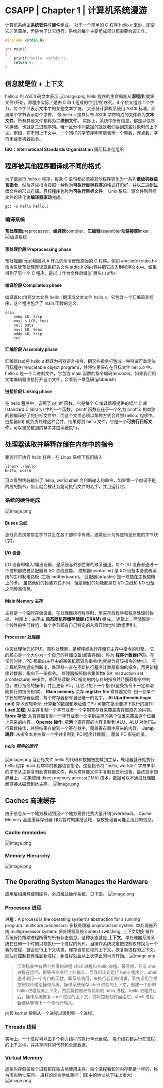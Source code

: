 # CSAPP | Chapter 1 | 计算机系统漫游

计算机系统由**系统软件**与**硬件**组成。
对于一个简单的 C 程序 hello.c 来说，即便它非常简单，但是为了让它运行，系统的每个主要组成部分都需要协调工作。

```c
#include <stdio.h>

int main()
{
	printf("hello, world\n");
	return 0;
}
```
## 信息就是位 + 上下文
hello.c 的 ASCII 码文本表示
![image.png](https://typora-birdy.oss-cn-guangzhou.aliyuncs.com/20240413105808.png)
hello 程序的生命周期从**源程序**(或源文件)开始，源程序实际上是由 0 和 1 组成的位(比特)序列。8 个位又组成 1 个字节。每个字节表示文本中的某些文本字符。
大部分计算机系统用 ASCII 标准，即用单个字节表示每个字符。
像 hello.c 这样只有 ASCII 字符构成的文件称为**文本文件**，所有其他文件都称为**二进制文件**。
实际上，系统中所有信息，都是以位序列存储，也就是二进制序列。唯一区分不同数据的就是我们读到这些对象时的上下文。例如，在不同上下文中，一个同样的字节序咧可能表示一个整数、浮点数、字符串或者机器指令。

**ISO：International Standards Organization** 国际标准化组织
## 程序被其他程序翻译成不同的格式
为了能运行 hello.c 程序，每条 C 语句都必须被其他程序转化为一系列**低级机器语言指令**，然后这些指令按照一种称为**可执行目标程序**的格式打包好，并以二进制磁盘文件的形式存储。目标程序也称为**可执行目标文件**。
Unix 系统，源文件到目标文件的转化由**编译器驱动**完成。
```shell
gcc -o hello hello.c
```
### 编译系统
**预处理器**preprocessor、**编译器**compiler、**汇编器**assembler和**链接器**linker：
![编译系统](https://typora-birdy.oss-cn-guangzhou.aliyuncs.com/20240414111155.png)
#### 预处理阶段 Preprocessing phase
预处理器(cpp)根据以 \# 开头的命令修改原始的 C 程序。例如 \#include<stdio.h> 命令告诉预处理器读取系统头文件 stdio.h 的内容并把它插入到程序文本中。结果得到了另一个 C 程序，是以 .i 作为文件后缀(扩展名) suffix.
#### 编译阶段 Compilation phase
编译器(cc1)将文本文件 hello.i 翻译成文本文件 hello.s，它包含一个汇编语言程序，这个程序包含了 main 函数的定义。
```assembly
main:
	subq $8, %rsp
	movl $.LC0, %edi
	call puts
	movl $0, %eax
	addq $8, %rsp
	ret
```
#### 汇编阶段 Assembly phase
汇编器(as)将 hello.s 翻译为机器语言指令，把这些指令打包成一种叫做可重定位目标程序(relocatable object program)，并将结果保存在目标文件 hello.o 中。hello.o 是一个二进制文件，它包含 main 函数的指令编码(encode)。如果我们用文本编辑器直接打开这个文件，会看到一堆乱码(gibberish)
#### 链接阶段 Linking phase
在 hello 程序中，调用了 printf 函数，它是每个 C 编译器都提供的标准 C 库(standard C library) 中的一个函数。 printf 函数存在于一个名为 printf.o 的单独的预编译好了的目标文件中，而这个文件必须以某种方式合并到 hello.o 程序中。链接器(ld) 就负责处理这种合并，结果得到 hello 文件，它是一个**可执行目标文件**，可以被加载到内存中并由系统执行。

## 处理器读取并解释存储在内存中的指令
要运行可执行 hello 程序，在 Linux 系统下我们输入
```shell
linux> ./hello
hello, world
```
可以看到终端输出了 hello, world
shell 会判断输入的命令，如果第一个单词不是内置的指令，那么就会被认为是可执行文件的名字，并且运行它。
### 系统的硬件组成
![image.png](https://typora-birdy.oss-cn-guangzhou.aliyuncs.com/20240414235737.png)
#### Buses 总线
总线负责携带信息字节并且在各个部件中传递。通常设计为传送特定长度的字节块(字)。
#### I/O 设备
I/O 设备即输入/输出设备，是系统与外部世界的联系通道。每个 I/O 设备都通过一个控制器或者适配器与 I/O 总线连接。
控制器(controller) 是 I/O 设备本身或者系统的主印制电路板 (主板 motherboard)。
适配器(adpater) 是一块插在主板插槽上的卡。
虽然他们的封装方式不同，但是他们的功能都是在 I/O 总线和 I/O 设备之间传递信息。
#### Main Memory 主存
主存是一个临时存储设备。在处理器执行程序时，用来存放程序和程序处理的数据。
物理上：主存由 **动态随机存储存储器 (DRAM)** 组成。
逻辑上：存储器是一个线性的字节数组，每个字节都有自己特定的从零开始地址(数组索引)。
#### Processor 处理器
中央处理单元(CPU)，简称处理器，是解释或执行存储在主存中指令的引擎。
它的核心是一个大小为一个自己的存储设备(或寄存器)，称为 **程序计数器(PC)**。在任何时候，PC 都指向主存中的某条机器语言指令(也就是含有该指令的地址)。
在计算机系统通电到断电，处理器一直在不断执行程序计数器指向的指令，再更新程序计数器，指向下一条指令。
处理器按照指令集架构(ISA: Instruction set architecture) 来操作。处理器读取 PC 指向的内存处的指令并且解释指令中的位，进行指令的操作，并且更新 PC，让它只想下一个指令(这条指令不一定和刚刚执行的指令相邻)。
**Main memory** 主存
**register file** 寄存器文件: 由一些单个字长的寄存器组成，每个寄存器都有自己唯一的名字。
**ALU(arithmetic/logic unit)** 算术逻辑单元: 计算新的数据和地址值
CPU 可能在指令要求下执行的操作：
**Load 加载**: 从主存复制一个字节或者一个字到寄存器来覆盖寄存器原先的内容。
**Store 存储**: 从寄存器复制一个字节或者一个字到主存的某个位置来覆盖这个位置上原来的内容。
**Operate 操作**: 把两个寄存器的内容复制到 ALU，ALU 对他们进行算数操作，并将结果存放到一个寄存器中，覆盖寄存器中原来的内容。
**Jump 跳转**: 从指令本身抽取一个字并复制到 PC(程序计数器)，覆盖 PC 原先的值。
##### hello 程序的运行
![image.png](https://typora-birdy.oss-cn-guangzhou.aliyuncs.com/20240424111630.png)
当目标文件 hello 的代码和数据被加载到主存，处理器就开始执行 hello 程序 main 程序中的机器语言指令。这些指令将 "hello, world\n" 字符串中的字节从主存复制到寄存器文件，再从寄存器文件中复制到显示设备，最终显示到屏幕上。
如果使用 direct memory access(DMA) 技术，数据可以不通过处理器而直接从磁盘到达主存。
![image.png](https://typora-birdy.oss-cn-guangzhou.aliyuncs.com/20240424112158.png)
## Caches 高速缓存
由于信息从一个地方移动到另一个地方需要花费大量开销(overhead)。
Cache Memory 高速缓存存储器 作为暂时的集结区域，存放处理器可能会用到的信息。
### Cache memories
![image.png](https://typora-birdy.oss-cn-guangzhou.aliyuncs.com/20240424112458.png)
### Memory Hierarchy
![image.png](https://typora-birdy.oss-cn-guangzhou.aliyuncs.com/20240424231318.png)
## The Operating System Manages the Hardware
应用层如果想控制硬件，必须经过操作系统，见下图。
![image.png](https://typora-birdy.oss-cn-guangzhou.aliyuncs.com/20240424231530.png)
### Processes 进程
进程：A process is the operating system's abstraction for a running program.
multicore processors: 多核处理器
uniprocessor system: 单处理器系统
multiprocessor system: 多处理器系统
context switching: 上下文切换
操作系统保持跟踪进程所需的所有状态信息。这种状态就是 **上下文**。单处理器系统系统在任何一个时刻只能执行一个进程的代码。当操作系统决定把控制权转换为一个新的进程，就会进行上下文切换，保存当前进程的上下文，恢复新进程的上下文，然后将控制权传递到新进程，新进程就会从上次停止的地方开始。
![image.png](https://typora-birdy.oss-cn-guangzhou.aliyuncs.com/20240424234059.png)
> 示例场景中有两个并发的进程∶shell 进程和 hello 进程。最开始，只有 shell 进程在运行，即等待命令行上的输入。当我们让它运行 hello 程序时，shell 通过调用一个专门的函数，即系统调用，来执行我们的请求，系统调用会将控制权传递给操作系统。操作系统保存 shell 进程的上下文，创建一个新的 hello 进程及其上下文，然后将控制权传给新的 hello 进程。hello 进程终止后，操作系统恢复 shell 进程的上下文，并将控制权传回给它，shell 进程会继续等待下一个命令行输入。

内核 kernel 控制从一个进程过渡到另一个进程。
### Threads 线程
实际上，一个进程可以由多个称为线程的执行单元组成。
每个线程都运行在进程的上下文中，并共享同样的代码和全局数据。
### Virtual Memory
虚拟内存假设每个进程都在独占地使用主存，每个进程看到的内存都是一样的，称为虚拟地址空间。
进程的虚拟地址空间：(图中的地址从下往上增大)
![image.png](https://typora-birdy.oss-cn-guangzhou.aliyuncs.com/20240424234925.png)
